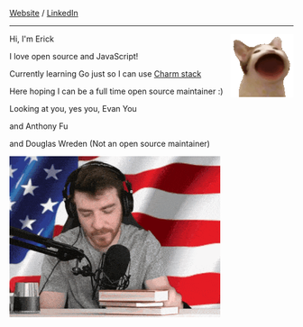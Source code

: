 [Website](https://ericc-ch.github.io) / [LinkedIn](https://www.linkedin.com/in/erick-christian-p)

---

<img src="./popcat.gif" align="right" >

Hi, I'm Erick

I love open source and JavaScript!

Currently learning Go just so I can use [Charm stack](https://charm.sh)

Here hoping I can be a full time open source maintainer :)

Looking at you, yes you, Evan You

and Anthony Fu

and Douglas Wreden (Not an open source maintainer)

![DougDoug Approved](./dougdoug-approved.gif)
